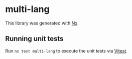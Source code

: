 # multi-lang

This library was generated with [Nx](https://nx.dev).

## Running unit tests

Run `nx test multi-lang` to execute the unit tests via [Vitest](https://vitest.dev/).

